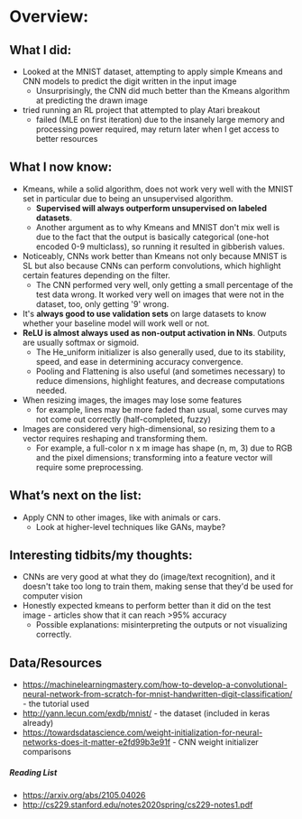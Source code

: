 # Overview: 
## What I did:  
- Looked at the MNIST dataset, attempting to apply simple Kmeans and CNN models to predict the digit written in the input image
  - Unsurprisingly, the CNN did much better than the Kmeans algorithm at predicting the drawn image
- tried running an RL project that attempted to play Atari breakout
  - failed (MLE on first iteration) due to the insanely large memory and processing power required, may return later when I get access to better resources
## What I now know:
- Kmeans, while a solid algorithm, does not work very well with the MNIST set in particular due to being an unsupervised algorithm.
  - **Supervised will always outperform unsupervised on labeled datasets**.
  - Another argument as to why Kmeans and MNIST don't mix well is due to the fact that the output is basically categorical (one-hot encoded 0-9 multiclass), so running it resulted in gibberish values.
- Noticeably, CNNs work better than Kmeans not only because MNIST is SL but also because CNNs can perform convolutions, which highlight certain features depending on the filter.
  - The CNN performed very well, only getting a small percentage of the test data wrong. It worked very well on images that were not in the dataset, too, only getting '9' wrong.
- It's **always good to use validation sets** on large datasets to know whether your baseline model will work well or not.
- **ReLU is almost always used as non-output activation in NNs**. Outputs are usually softmax or sigmoid.
  - The He_uniform initializer is also generally used, due to its stability, speed, and ease in determining accuracy convergence.
  - Pooling and Flattening is also useful (and sometimes necessary) to reduce dimensions, highlight features, and decrease computations needed.
- When resizing images, the images may lose some features
  - for example, lines may be more faded than usual, some curves may not come out correctly (half-completed, fuzzy)
- Images are considered very high-dimensional, so resizing them to a vector requires reshaping and transforming them.
  - For example, a full-color n x m image has shape (n, m, 3) due to RGB and the pixel dimensions; transforming into a feature vector will require some preprocessing.
## What’s next on the list:
- Apply CNN to other images, like with animals or cars.
  - Look at higher-level techniques like GANs, maybe?
## Interesting tidbits/my thoughts:
- CNNs are very good at what they do (image/text recognition), and it doesn't take too long to train them, making sense that they'd be used for computer vision
- Honestly expected kmeans to perform better than it did on the test image - articles show that it can reach >95% accuracy
  - Possible explanations: misinterpreting the outputs or not visualizing correctly.
## Data/Resources
- https://machinelearningmastery.com/how-to-develop-a-convolutional-neural-network-from-scratch-for-mnist-handwritten-digit-classification/ - the tutorial used
- http://yann.lecun.com/exdb/mnist/ - the dataset (included in keras already)
- https://towardsdatascience.com/weight-initialization-for-neural-networks-does-it-matter-e2fd99b3e91f - CNN weight initializer comparisons
##### Reading List
- https://arxiv.org/abs/2105.04026
- http://cs229.stanford.edu/notes2020spring/cs229-notes1.pdf
